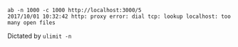 	ab -n 1000 -c 1000 http://localhost:3000/5
	2017/10/01 10:32:42 http: proxy error: dial tcp: lookup localhost: too many open files

Dictated by `ulimit -n`
